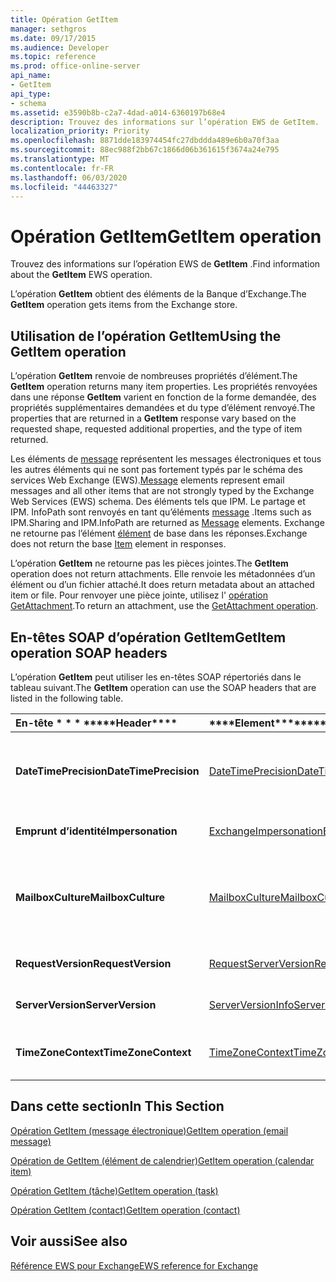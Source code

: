 ```yaml
---
title: Opération GetItem
manager: sethgros
ms.date: 09/17/2015
ms.audience: Developer
ms.topic: reference
ms.prod: office-online-server
api_name:
- GetItem
api_type:
- schema
ms.assetid: e3590b8b-c2a7-4dad-a014-6360197b68e4
description: Trouvez des informations sur l’opération EWS de GetItem.
localization_priority: Priority
ms.openlocfilehash: 8871dde183974454fc27dbddda489e6b0a70f3aa
ms.sourcegitcommit: 88ec988f2bb67c1866d06b361615f3674a24e795
ms.translationtype: MT
ms.contentlocale: fr-FR
ms.lasthandoff: 06/03/2020
ms.locfileid: "44463327"
---
```

# <a name="getitem-operation"></a><span data-ttu-id="5115a-103">Opération GetItem</span><span class="sxs-lookup"><span data-stu-id="5115a-103">GetItem operation</span></span>

<span data-ttu-id="5115a-104">Trouvez des informations sur l’opération EWS de **GetItem** .</span><span class="sxs-lookup"><span data-stu-id="5115a-104">Find information about the **GetItem** EWS operation.</span></span> 
  
<span data-ttu-id="5115a-105">L’opération **GetItem** obtient des éléments de la Banque d’Exchange.</span><span class="sxs-lookup"><span data-stu-id="5115a-105">The **GetItem** operation gets items from the Exchange store.</span></span> 
  
## <a name="using-the-getitem-operation"></a><span data-ttu-id="5115a-106">Utilisation de l’opération GetItem</span><span class="sxs-lookup"><span data-stu-id="5115a-106">Using the GetItem operation</span></span>

<span data-ttu-id="5115a-107">L’opération **GetItem** renvoie de nombreuses propriétés d’élément.</span><span class="sxs-lookup"><span data-stu-id="5115a-107">The **GetItem** operation returns many item properties.</span></span> <span data-ttu-id="5115a-108">Les propriétés renvoyées dans une réponse **GetItem** varient en fonction de la forme demandée, des propriétés supplémentaires demandées et du type d’élément renvoyé.</span><span class="sxs-lookup"><span data-stu-id="5115a-108">The properties that are returned in a **GetItem** response vary based on the requested shape, requested additional properties, and the type of item returned.</span></span> 
  
<span data-ttu-id="5115a-109">Les éléments de [message](message-ex15websvcsotherref.md) représentent les messages électroniques et tous les autres éléments qui ne sont pas fortement typés par le schéma des services Web Exchange (EWS).</span><span class="sxs-lookup"><span data-stu-id="5115a-109">[Message](message-ex15websvcsotherref.md) elements represent email messages and all other items that are not strongly typed by the Exchange Web Services (EWS) schema.</span></span> <span data-ttu-id="5115a-110">Des éléments tels que IPM. Le partage et IPM. InfoPath sont renvoyés en tant qu’éléments [message](message-ex15websvcsotherref.md) .</span><span class="sxs-lookup"><span data-stu-id="5115a-110">Items such as IPM.Sharing and IPM.InfoPath are returned as [Message](message-ex15websvcsotherref.md) elements.</span></span> <span data-ttu-id="5115a-111">Exchange ne retourne pas l’élément [élément](item.md) de base dans les réponses.</span><span class="sxs-lookup"><span data-stu-id="5115a-111">Exchange does not return the base [Item](item.md) element in responses.</span></span> 
  
<span data-ttu-id="5115a-112">L’opération **GetItem** ne retourne pas les pièces jointes.</span><span class="sxs-lookup"><span data-stu-id="5115a-112">The **GetItem** operation does not return attachments.</span></span> <span data-ttu-id="5115a-113">Elle renvoie les métadonnées d’un élément ou d’un fichier attaché.</span><span class="sxs-lookup"><span data-stu-id="5115a-113">It does return metadata about an attached item or file.</span></span> <span data-ttu-id="5115a-114">Pour renvoyer une pièce jointe, utilisez l' [opération GetAttachment](getattachment-operation.md).</span><span class="sxs-lookup"><span data-stu-id="5115a-114">To return an attachment, use the [GetAttachment operation](getattachment-operation.md).</span></span>
  
## <a name="getitem-operation-soap-headers"></a><span data-ttu-id="5115a-115">En-têtes SOAP d’opération GetItem</span><span class="sxs-lookup"><span data-stu-id="5115a-115">GetItem operation SOAP headers</span></span>

<span data-ttu-id="5115a-116">L’opération **GetItem** peut utiliser les en-têtes SOAP répertoriés dans le tableau suivant.</span><span class="sxs-lookup"><span data-stu-id="5115a-116">The **GetItem** operation can use the SOAP headers that are listed in the following table.</span></span> 
  
|<span data-ttu-id="5115a-117">En-tête \* \* \* \*</span><span class="sxs-lookup"><span data-stu-id="5115a-117">\*\*\*\*Header\*\*\*\*</span></span>|<span data-ttu-id="5115a-118">\*\*\*\*Element\*\*\*\*</span><span class="sxs-lookup"><span data-stu-id="5115a-118">\*\*\*\*Element\*\*\*\*</span></span>|<span data-ttu-id="5115a-119">\*\*\*\*Description\*\*\*\*</span><span class="sxs-lookup"><span data-stu-id="5115a-119">\*\*\*\*Description\*\*\*\*</span></span>|
|:-----|:-----|:-----|
|<span data-ttu-id="5115a-120">**DateTimePrecision**</span><span class="sxs-lookup"><span data-stu-id="5115a-120">**DateTimePrecision**</span></span> <br/> |[<span data-ttu-id="5115a-121">DateTimePrecision</span><span class="sxs-lookup"><span data-stu-id="5115a-121">DateTimePrecision</span></span>](datetimeprecision.md) <br/> |<span data-ttu-id="5115a-122">Spécifie la résolution des valeurs de données/temps dans les réponses du serveur, soit en secondes, soit en millisecondes.</span><span class="sxs-lookup"><span data-stu-id="5115a-122">Specifies the resolution of data/time values in responses from the server, either in seconds or in milliseconds.</span></span>  <br/> |
|<span data-ttu-id="5115a-123">**Emprunt d’identité**</span><span class="sxs-lookup"><span data-stu-id="5115a-123">**Impersonation**</span></span> <br/> |[<span data-ttu-id="5115a-124">ExchangeImpersonation</span><span class="sxs-lookup"><span data-stu-id="5115a-124">ExchangeImpersonation</span></span>](exchangeimpersonation.md) <br/> |<span data-ttu-id="5115a-125">Identifie l’utilisateur qui emprunte l’identité de l’application cliente.</span><span class="sxs-lookup"><span data-stu-id="5115a-125">Identifies the user whom the client application is impersonating.</span></span>  <br/> |
|<span data-ttu-id="5115a-126">**MailboxCulture**</span><span class="sxs-lookup"><span data-stu-id="5115a-126">**MailboxCulture**</span></span> <br/> |[<span data-ttu-id="5115a-127">MailboxCulture</span><span class="sxs-lookup"><span data-stu-id="5115a-127">MailboxCulture</span></span>](mailboxculture.md) <br/> |<span data-ttu-id="5115a-128">Identifie la culture, telle que définie dans la norme RFC 3066, « balises pour l’identification des langues », à utiliser pour accéder à la boîte aux lettres.</span><span class="sxs-lookup"><span data-stu-id="5115a-128">Identifies the culture, as defined in RFC 3066, "Tags for the Identification of Languages", to be used to access the mailbox.</span></span>  <br/> |
|<span data-ttu-id="5115a-129">**RequestVersion**</span><span class="sxs-lookup"><span data-stu-id="5115a-129">**RequestVersion**</span></span> <br/> |[<span data-ttu-id="5115a-130">RequestServerVersion</span><span class="sxs-lookup"><span data-stu-id="5115a-130">RequestServerVersion</span></span>](requestserverversion.md) <br/> |<span data-ttu-id="5115a-131">Identifie la version de schéma de la demande d’opération.</span><span class="sxs-lookup"><span data-stu-id="5115a-131">Identifies the schema version for the operation request.</span></span>  <br/> |
|<span data-ttu-id="5115a-132">**ServerVersion**</span><span class="sxs-lookup"><span data-stu-id="5115a-132">**ServerVersion**</span></span> <br/> |[<span data-ttu-id="5115a-133">ServerVersionInfo</span><span class="sxs-lookup"><span data-stu-id="5115a-133">ServerVersionInfo</span></span>](serverversioninfo.md) <br/> |<span data-ttu-id="5115a-134">Identifie la version du serveur qui a répondu à la demande.</span><span class="sxs-lookup"><span data-stu-id="5115a-134">Identifies the version of the server that responded to the request.</span></span>  <br/> |
|<span data-ttu-id="5115a-135">**TimeZoneContext**</span><span class="sxs-lookup"><span data-stu-id="5115a-135">**TimeZoneContext**</span></span> <br/> |[<span data-ttu-id="5115a-136">TimeZoneContext</span><span class="sxs-lookup"><span data-stu-id="5115a-136">TimeZoneContext</span></span>](timezonecontext.md) <br/> |<span data-ttu-id="5115a-137">Identifie le fuseau horaire à utiliser pour toutes les réponses du serveur.</span><span class="sxs-lookup"><span data-stu-id="5115a-137">Identifies the time zone to be used for all responses from the server.</span></span>  <br/> |
   
## <a name="in-this-section"></a><span data-ttu-id="5115a-138">Dans cette section</span><span class="sxs-lookup"><span data-stu-id="5115a-138">In This Section</span></span>

[<span data-ttu-id="5115a-139">Opération GetItem (message électronique)</span><span class="sxs-lookup"><span data-stu-id="5115a-139">GetItem operation (email message)</span></span>](getitem-operation-email-message.md)
  
[<span data-ttu-id="5115a-140">Opération de GetItem (élément de calendrier)</span><span class="sxs-lookup"><span data-stu-id="5115a-140">GetItem operation (calendar item)</span></span>](getitem-operation-calendar-item.md)
  
[<span data-ttu-id="5115a-141">Opération GetItem (tâche)</span><span class="sxs-lookup"><span data-stu-id="5115a-141">GetItem operation (task)</span></span>](getitem-operation-task.md)
  
[<span data-ttu-id="5115a-142">Opération GetItem (contact)</span><span class="sxs-lookup"><span data-stu-id="5115a-142">GetItem operation (contact)</span></span>](getitem-operation-contact.md)
  
## <a name="see-also"></a><span data-ttu-id="5115a-143">Voir aussi</span><span class="sxs-lookup"><span data-stu-id="5115a-143">See also</span></span>



[<span data-ttu-id="5115a-144">Référence EWS pour Exchange</span><span class="sxs-lookup"><span data-stu-id="5115a-144">EWS reference for Exchange</span></span>](ews-reference-for-exchange.md)

